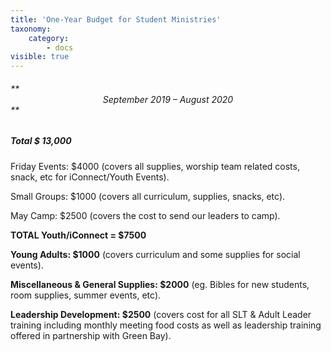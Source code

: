 ```yaml
---
title: 'One-Year Budget for Student Ministries'
taxonomy:
    category:
        - docs
visible: true
---
```


###### ** <center>September 2019 – August 2020</center>**

##### **Total $ 13,000**

Friday Events: $4000 (covers all supplies, worship team related costs, snack, etc for iConnect/Youth Events).

Small Groups: $1000 (covers all curriculum, supplies, snacks, etc).

May Camp: $2500 (covers the cost to send our leaders to camp).

**TOTAL Youth/iConnect = $7500**


**Young Adults: $1000** (covers curriculum and some supplies for social events).

**Miscellaneous & General Supplies: $2000** (eg. Bibles for new students, room supplies, summer events, etc). 


**Leadership Development: $2500** (covers cost for all SLT & Adult Leader training including monthly meeting food costs as well as leadership training offered in partnership with Green Bay).

 

